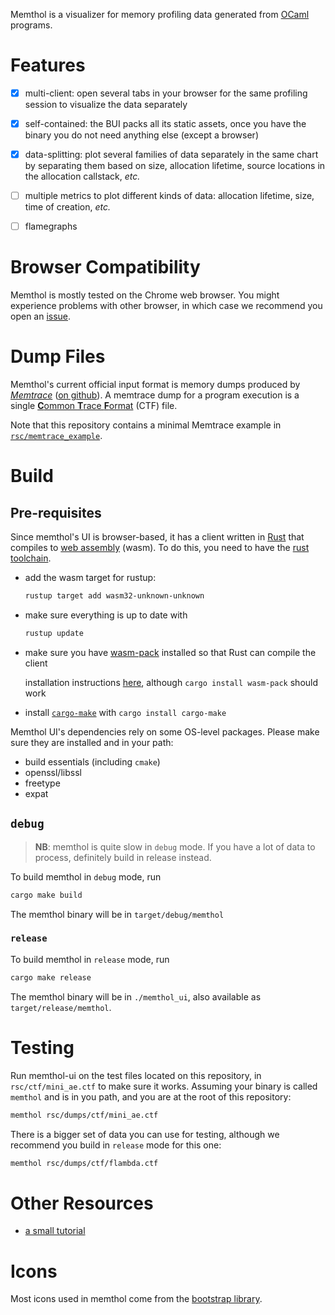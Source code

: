 Memthol is a visualizer for memory profiling data generated from [OCaml] programs.


# Features

- [x] multi-client: open several tabs in your browser for the same profiling session to visualize
    the data separately
- [x] self-contained: the BUI packs all its static assets, once you have the binary you do not need
    anything else (except a browser)
- [x] data-splitting: plot several families of data separately in the same chart by separating them
    based on size, allocation lifetime, source locations in the allocation callstack, *etc.*
- [ ] multiple metrics to plot different kinds of data: allocation lifetime, size, time of creation,
    *etc.*
- [ ] flamegraphs


# Browser Compatibility

Memthol is mostly tested on the Chrome web browser. You might experience problems with other
browser, in which case we recommend you open an [issue][memthol issues].


# Dump Files

Memthol's current official input format is memory dumps produced by [*Memtrace*][memtrace] ([on
github][memtrace git]). A memtrace dump for a program execution is a single [**C**ommon **T**race
**F**ormat](https://diamon.org/ctf) (CTF) file.

Note that this repository contains a minimal Memtrace example in [`rsc/memtrace_example`][memtrace
example].


# Build

## Pre-requisites

Since memthol's UI is browser-based, it has a client written in [Rust] that compiles to [web
assembly] (wasm). To do this, you need to have the [rust toolchain].

- add the wasm target for rustup:

    ```bash
    rustup target add wasm32-unknown-unknown
    ```

- make sure everything is up to date with

    ```bash
    rustup update
    ```

- make sure you have [wasm-pack] installed so that Rust can compile the client

    installation instructions [here][install wasm-pack], although `cargo install wasm-pack` should
    work

- install [`cargo-make`][cargo make] with `cargo install cargo-make`

Memthol UI's dependencies rely on some OS-level packages. Please make sure they are installed and in
your path:

- build essentials (including `cmake`)
- openssl/libssl
- freetype
- expat

## `debug`

> **NB**: memthol is quite slow in `debug` mode. If you have a lot of data to process, definitely
> build in release instead.

To build memthol in `debug` mode, run

```bash
cargo make build
```

The memthol binary will be in `target/debug/memthol`

### `release`

To build memthol in `release` mode, run

```bash
cargo make release
```

The memthol binary will be in `./memthol_ui`, also available as `target/release/memthol`.

# Testing

Run memthol-ui on the test files located on this repository, in `rsc/ctf/mini_ae.ctf` to make sure
it works. Assuming your binary is called `memthol` and is in you path, and you are at the root of
this repository:

```bash
memthol rsc/dumps/ctf/mini_ae.ctf
```

There is a bigger set of data you can use for testing, although we recommend you build in `release`
mode for this one:

```bash
memthol rsc/dumps/ctf/flambda.ctf
```


# Other Resources

- [a small tutorial][tuto]

# Icons

Most icons used in memthol come from the [bootstrap library][bootstrap].

[OCaml]: https://ocaml.org/ (OCaml official page)
[web assembly]: https://webassembly.org/ (Web Assembly official page)
[Rust]: https://www.rust-lang.org/ (Rust official page)
[rust toolchain]: https://www.rust-lang.org/tools/install (Rust installation instructions)
[wasm-pack]: https://crates.io/crates/cargo-web (Cargo-web on crates.io)
[tuto]: https://ocamlpro.github.io/memthol/mini_tutorial/ (Memthol's tutorial on github pages)
[install wasm-pack]: https://rustwasm.github.io/wasm-pack/installer (wasm-pack install instructions)
[bootstrap]: https://icons.getbootstrap.com (the bootstrap library)
[cargo make]: https://crates.io/crates/cargo-make (cargo-make on crates.io)
[memtrace]: https://blog.janestreet.com/finding-memory-leaks-with-memtrace
(Blog post: Finding Memory Leaks With Memtrace)
[memtrace git]: https://github.com/janestreet/memtrace
(Memtrace on github.com)
[memtrace example]: ./rsc/memtrace_example
[memthol repo]: https://github.com/OCamlPro/memthol (Memthol github repository)
[memthol issues]: https://github.com/OCamlPro/memthol/issues
(Issues on the Memthol github repository)